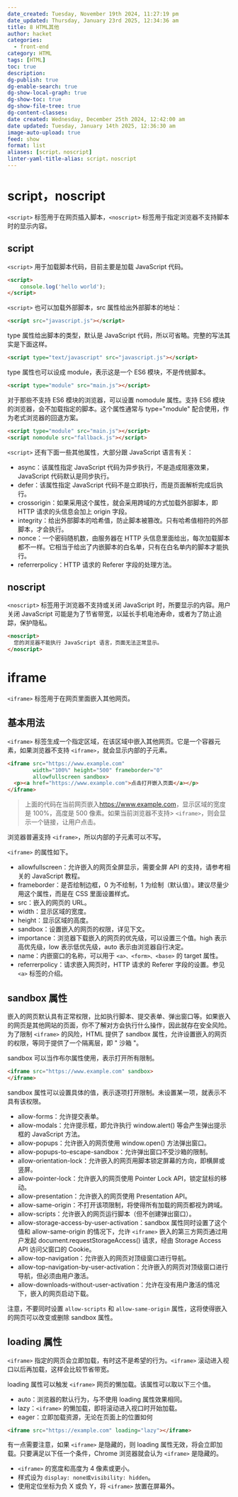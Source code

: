 ```yaml
---
date_created: Tuesday, November 19th 2024, 11:27:19 pm
date_updated: Thursday, January 23rd 2025, 12:34:36 am
title: 8 HTML其他
author: hacket
categories:
  - front-end
category: HTML
tags: [HTML]
toc: true
description: 
dg-publish: true
dg-enable-search: true
dg-show-local-graph: true
dg-show-toc: true
dg-show-file-tree: true
dg-content-classes: 
date created: Wednesday, December 25th 2024, 12:42:00 am
date updated: Tuesday, January 14th 2025, 12:36:30 am
image-auto-upload: true
feed: show
format: list
aliases: [script，noscript]
linter-yaml-title-alias: script，noscript
---
```


# script，noscript

`<script>` 标签用于在网页插入脚本，`<noscript>` 标签用于指定浏览器不支持脚本时的显示内容。

## script

`<script>` 用于加载脚本代码，目前主要是加载 JavaScript 代码。

```html
<script>
	console.log('hello world');
</script>

```

`<script>` 也可以加载外部脚本，src 属性给出外部脚本的地址：

```html
<script src="javascript.js"></script>
```

type 属性给出脚本的类型，默认是 JavaScript 代码，所以可省略。完整的写法其实是下面这样。

```html
<script type="text/javascript" src="javascript.js"></script>
```

type 属性也可以设成 module，表示这是一个 ES6 模块，不是传统脚本。

```html
<script type="module" src="main.js"></script>
```

对于那些不支持 ES6 模块的浏览器，可以设置 nomodule 属性。支持 ES6 模块的浏览器，会不加载指定的脚本。这个属性通常与 type="module" 配合使用，作为老式浏览器的回退方案。

```html
<script type="module" src="main.js"></script>
<script nomodule src="fallback.js"></script>
```

`<script>` 还有下面一些其他属性，大部分跟 JavaScript 语言有关：

- async：该属性指定 JavaScript 代码为异步执行，不是造成阻塞效果，JavaScript 代码默认是同步执行。
- defer：该属性指定 JavaScript 代码不是立即执行，而是页面解析完成后执行。
- crossorigin：如果采用这个属性，就会采用跨域的方式加载外部脚本，即 HTTP 请求的头信息会加上 origin 字段。
- integrity：给出外部脚本的哈希值，防止脚本被篡改。只有哈希值相符的外部脚本，才会执行。
- nonce：一个密码随机数，由服务器在 HTTP 头信息里面给出，每次加载脚本都不一样。它相当于给出了内嵌脚本的白名单，只有在白名单内的脚本才能执行。
- referrerpolicy：HTTP 请求的 Referer 字段的处理方法。

## noscript

`<noscript>` 标签用于浏览器不支持或关闭 JavaScript 时，所要显示的内容。用户关闭 JavaScript 可能是为了节省带宽，以延长手机电池寿命，或者为了防止追踪，保护隐私。

```html
<noscript>
  您的浏览器不能执行 JavaScript 语言，页面无法正常显示。
</noscript>
```

# iframe

`<iframe>` 标签用于在网页里面嵌入其他网页。

## 基本用法

`<iframe>` 标签生成一个指定区域，在该区域中嵌入其他网页。它是一个容器元素，如果浏览器不支持 `<iframe>`，就会显示内部的子元素。

```html
<iframe src="https://www.example.com"
        width="100%" height="500" frameborder="0"
        allowfullscreen sandbox>
  <p><a href="https://www.example.com">点击打开嵌入页面</a></p>
</iframe>
```

> 上面的代码在当前网页嵌入<https://www.example.com>，显示区域的宽度是 100%，高度是 500 像素。如果当前浏览器不支持> `<iframe>`，则会显示一个链接，让用户点击。

浏览器普遍支持 `<iframe>`，所以内部的子元素可以不写。

`<iframe>` 的属性如下。

- allowfullscreen：允许嵌入的网页全屏显示，需要全屏 API 的支持，请参考相关的 JavaScript 教程。
- frameborder：是否绘制边框，0 为不绘制，1 为绘制（默认值）。建议尽量少用这个属性，而是在 CSS 里面设置样式。
- src：嵌入的网页的 URL。
- width：显示区域的宽度。
- height：显示区域的高度。
- sandbox：设置嵌入的网页的权限，详见下文。
- importance：浏览器下载嵌入的网页的优先级，可以设置三个值。high 表示高优先级，low 表示低优先级，auto 表示由浏览器自行决定。
- name：内嵌窗口的名称，可以用于 `<a>、<form>、<base>` 的 target 属性。
- referrerpolicy：请求嵌入网页时，HTTP 请求的 Referer 字段的设置。参见 `<a>` 标签的介绍。

## sandbox 属性

嵌入的网页默认具有正常权限，比如执行脚本、提交表单、弹出窗口等。如果嵌入的网页是其他网站的页面，你不了解对方会执行什么操作，因此就存在安全风险。为了限制 `<iframe>` 的风险，HTML 提供了 sandbox 属性，允许设置嵌入的网页的权限，等同于提供了一个隔离层，即 " 沙箱 "。

sandbox 可以当作布尔属性使用，表示打开所有限制。

```html
<iframe src="https://www.example.com" sandbox>
</iframe>
```

sandbox 属性可以设置具体的值，表示逐项打开限制。未设置某一项，就表示不具有该权限。

- allow-forms：允许提交表单。
- allow-modals：允许提示框，即允许执行 window.alert() 等会产生弹出提示框的 JavaScript 方法。
- allow-popups：允许嵌入的网页使用 window.open() 方法弹出窗口。
- allow-popups-to-escape-sandbox：允许弹出窗口不受沙箱的限制。
- allow-orientation-lock：允许嵌入的网页用脚本锁定屏幕的方向，即横屏或竖屏。
- allow-pointer-lock：允许嵌入的网页使用 Pointer Lock API，锁定鼠标的移动。
- allow-presentation：允许嵌入的网页使用 Presentation API。
- allow-same-origin：不打开该项限制，将使得所有加载的网页都视为跨域。
- allow-scripts：允许嵌入的网页运行脚本（但不创建弹出窗口）。
- allow-storage-access-by-user-activation：sandbox 属性同时设置了这个值和 allow-same-origin 的情况下，允许 `<iframe>` 嵌入的第三方网页通过用户发起 document.requestStorageAccess() 请求，经由 Storage Access API 访问父窗口的 Cookie。
- allow-top-navigation：允许嵌入的网页对顶级窗口进行导航。
- allow-top-navigation-by-user-activation：允许嵌入的网页对顶级窗口进行导航，但必须由用户激活。
- allow-downloads-without-user-activation：允许在没有用户激活的情况下，嵌入的网页启动下载。

注意，不要同时设置 `allow-scripts` 和 `allow-same-origin` 属性，这将使得嵌入的网页可以改变或删除 sandbox 属性。

## loading 属性

`<iframe>` 指定的网页会立即加载，有时这不是希望的行为。`<iframe>` 滚动进入视口以后再加载，这样会比较节省带宽。

loading 属性可以触发 `<iframe>` 网页的懒加载。该属性可以取以下三个值。

- auto：浏览器的默认行为，与不使用 loading 属性效果相同。
- lazy：`<iframe>` 的懒加载，即将滚动进入视口时开始加载。
- eager：立即加载资源，无论在页面上的位置如何

```html
<iframe src="https://example.com" loading="lazy"></iframe>
```

有一点需要注意，如果 `<iframe>` 是隐藏的，则 loading 属性无效，将会立即加载。只要满足以下任一个条件，Chrome 浏览器就会认为 `<iframe>` 是隐藏的。

- `<iframe>` 的宽度和高度为 4 像素或更小。
- 样式设为 `display: none或visibility: hidden`。
- 使用定位坐标为负 X 或负 Y，将 `<iframe>` 放置在屏幕外。
